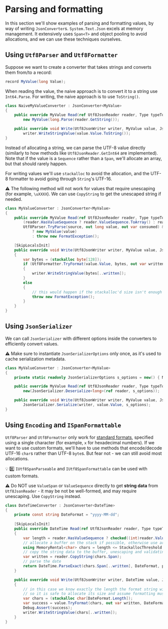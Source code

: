 # Parsing and formatting

In this section we'll show examples of parsing and formatting values, by way of writing `JsonConverter`s. `System.Text.Json` excels at memory management. It extensively uses `Span<T>` and object pooling to avoid allocations, and we can use these techniques ourselves.

## Using `Utf8Parser` and `Utf8Formatter`

Suppose we want to create a converter that takes strings and converts them from/to a record:

```cs
record MyValue(long Value);
```

When reading the value, the naive approach is to convert it to a string use `Int64.Parse`. For writing, the naive approach is to use `ToString()`.

```cs
class NaiveMyValueConverter : JsonConverter<MyValue>
{
    public override MyValue Read(ref Utf8JsonReader reader, Type typeToConvert, JsonSerializerOptions options) =>
        new MyValue(long.Parse(reader.GetString());

    public override void Write(Utf8JsonWriter writer, MyValue value, JsonSerializerOptions options) =>
        writer.WriteStringValue(value.Value.ToString());
}
```

Instead of allocating a string, we can parse the UTF-8 value directly (similarly to how methods like `Utf8JsonReader.GetInt64` are implemented). Note that if the value is a `Sequence` rather than a `Span`, we'll allocate an array, but that should rarely happen.

For writing values we'll use `stackalloc` to avoid the allocation, and the UTF-8 formatter to avoid going through `String`'s UTF-16.

:warning: The following method will not work for values that require unescaping (for example, `\uXXXX`). We can use `CopyString` to get the unescaped string if needed.

```cs
class MyValueConverter : JsonConverter<MyValue>
{
    public override MyValue Read(ref Utf8JsonReader reader, Type typeToConvert, JsonSerializerOptions options) =>
        (reader.HasValueSequence ? reader.ValueSequence.ToArray() : reader.ValueSpan) is var source &&
        Utf8Parser.TryParse(source, out long value, out var consumed) && consumed == source.Length
            ? new MyValue(value)
            : throw new FormatException();

    [SkipLocalsInit]
    public override void Write(Utf8JsonWriter writer, MyValue value, JsonSerializerOptions options)
    {
        var bytes = (stackalloc byte[128]);
        if (Utf8Formatter.TryFormat(value.Value, bytes, out var written))
        {
            writer.WriteStringValue(bytes[..written]);
        }
        else
        {
            // this would happen if the stackalloc'd size isn't enough (impossible here as any long should fit)
            throw new FormatException();
        }
    }
}
```

## Using `JsonSerializer`

We can call `JsonSerializer` with different options inside the converters to efficiently convert values.

:warning: Make sure to instantiate `JsonSerializerOptions` only once, as it's used to cache serialization metadata.

```cs
class MyValueConverter : JsonConverter<MyValue>
{
    private static readonly JsonSerializerOptions s_options = new() { NumberHandling = JsonNumberHandling.AllowReadingFromString | JsonNumberHandling.WriteAsString };

    public override MyValue Read(ref Utf8JsonReader reader, Type typeToConvert, JsonSerializerOptions options) =>
        new(JsonSerializer.Deserialize<long>(ref reader, s_options));

    public override void Write(Utf8JsonWriter writer, MyValue value, JsonSerializerOptions options) =>
        JsonSerializer.Serialize(writer, value.Value, s_options);
}
```

## Using `Encoding` and `ISpanFormattable`

`Utf8Parser` and `Utf8Formatter` only work for [standard formats](https://learn.microsoft.com/en-us/dotnet/standard/base-types/formatting-types), specified using a single character (for example, `x` for hexadecimal numbers). If we want to use custom formats, we'll have to use methods that encode/decode UTF-16 `char`s rather than UTF-8 `byte`s. But fear not - we can still avoid most allocations.

:bulb: :eight: `IUtf8SpanParseable` and `IUtf8SpanFormattable` can be used with custom formats.

:warning: Do NOT use `ValueSpan` or `ValueSequence` directly to get **string data** from `Utf8JsonReader` - it may be not be well-formed, and may require unescaping. Use `CopyString` instead.

```cs
class DateTimeConverter : JsonConverter<DateTime>
{
    private const string DateFormat = "yyyy-MM-dd";
    
    [SkipLocalsInit]
    public override DateTime Read(ref Utf8JsonReader reader, Type typeToConvert, JsonSerializerOptions options)
    {
        var length = reader.HasValueSequence ? checked((int)reader.ValueSequence.Length) : reader.ValueSpan.Length;
        // allocate a buffer on the stack if possible, otherwise use array pool
        using MemoryRental<char> chars = length <= StackallocThreshold ? new(stackalloc char[StackallocThreshold]) : new(length);
        // copy the string data to the buffer, unescaping and validating it
        var written = reader.CopyString(chars.Span);
        // parse the date
        return DateTime.ParseExact(chars.Span[..written], DateFormat, provider: CultureInfo.InvariantCulture);
    }

    public override void Write(Utf8JsonWriter writer, DateTime value, JsonSerializerOptions options)
    {
        // in this case we know exactly the length the format string will yield
        // so it is safe to allocate its size and assume formatting must succeed
        var chars = (stackalloc char[DateFormat.Length]);
        var success = value.TryFormat(chars, out var written, DateFormat, provider: CultureInfo.InvariantCulture);
        Debug.Assert(success);
        writer.WriteStringValue(chars[..written]);
    }
}
```
